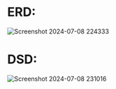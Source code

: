 # ERD:
![Screenshot 2024-07-08 224333](https://github.com/yosef147yosef/Mini-project-in-databases-Yosef-Halevi-Eliyahu-Shulman/assets/126463473/f1249c02-4c43-435c-bd19-0cceec00e286)

# DSD:
![Screenshot 2024-07-08 231016](https://github.com/yosef147yosef/Mini-project-in-databases-Yosef-Halevi-Eliyahu-Shulman/assets/126463473/9abf6db8-a422-4d2f-9caf-2668b172cb09)
